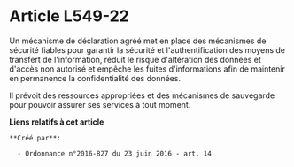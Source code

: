# Article L549-22

Un mécanisme de déclaration agréé met en place des mécanismes de sécurité fiables pour garantir la sécurité et
l'authentification des moyens de transfert de l'information, réduit le risque d'altération des données et d'accès non
autorisé et empêche les fuites d'informations afin de maintenir en permanence la confidentialité des données.

Il prévoit des ressources appropriées et des mécanismes de sauvegarde pour pouvoir assurer ses services à tout moment.

**Liens relatifs à cet article**

	**Créé par**:

	  - Ordonnance n°2016-827 du 23 juin 2016 - art. 14
